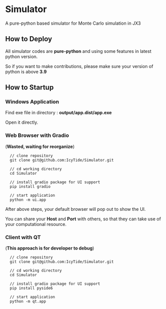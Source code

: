 # Simulator

A pure-python based simulator for Monte Carlo simulation in JX3

## How to Deploy

All simulator codes are **pure-python** and using some features in latest python version.

So if you want to make contributions, please make sure your version of python is above **3.9**

## How to Startup
### Windows Application
Find exe file in directory : **output/app.dist/app.exe**


Open it directly.

### Web Browser with Gradio
(**Wasted, waiting for reorganize**)
```
  // clone repository
  git clone git@github.com:IcyTide/Simulator.git

  // cd working directory
  cd Simulator

  // install gradio package for UI support
  pip install gradio

  // start application
  python -m ui.app
```

After above steps, your default browser will pop out to show the UI.

You can share your **Host** and **Port** with others, so that they can take use of your computational resource.

### Client with QT
(**This approach is for developer to debug**)

```
  // clone repository
  git clone git@github.com:IcyTide/Simulator.git

  // cd working directory
  cd Simulator

  // install gradio package for UI support
  pip install pyside6

  // start application
  python -m qt.app
```